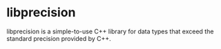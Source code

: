 libprecision
============

libprecision is a simple-to-use C++ library for data types that exceed the standard precision provided by C++.
